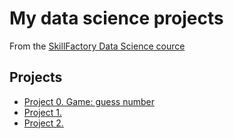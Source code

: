 # My data science projects
From the [SkillFactory Data Science cource](https://skillfactory.ru/data-scientist)
## Projects
* [Project 0. Game: guess number](https://github.com/mykhailo-sherhin/study_data_science/tree/main/Project%200.%20Game_guess%20number)
* [Project 1.]()
* [Project 2.]()